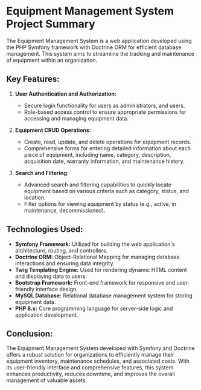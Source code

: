 # Equipment Management System Project Summary

The Equipment Management System is a web application developed using the PHP Symfony framework with Doctrine ORM for efficient database management. This system aims to streamline the tracking and maintenance of equipment within an organization.

## Key Features:

1. **User Authentication and Authorization:**
   - Secure login functionality for users as administrators, and users.
   - Role-based access control to ensure appropriate permissions for accessing and managing equipment data.

2. **Equipment CRUD Operations:**
   - Create, read, update, and delete operations for equipment records.
   - Comprehensive forms for entering detailed information about each piece of equipment, including name, category, description, acquisition date, warranty information, and maintenance history.

3. **Search and Filtering:**
   - Advanced search and filtering capabilities to quickly locate equipment based on various criteria such as category, status, and location.
   - Filter options for viewing equipment by status (e.g., active, in maintenance, decommissioned).

## Technologies Used:

- **Symfony Framework:** Utilized for building the web application's architecture, routing, and controllers.
- **Doctrine ORM:** Object-Relational Mapping for managing database interactions and ensuring data integrity.
- **Twig Templating Engine:** Used for rendering dynamic HTML content and displaying data to users.
- **Bootstrap Framework:** Front-end framework for responsive and user-friendly interface design.
- **MySQL Database:** Relational database management system for storing equipment data.
- **PHP 8.x:** Core programming language for server-side logic and application development.

## Conclusion:

The Equipment Management System developed with Symfony and Doctrine offers a robust solution for organizations to efficiently manage their equipment inventory, maintenance schedules, and associated costs. With its user-friendly interface and comprehensive features, this system enhances productivity, reduces downtime, and improves the overall management of valuable assets.
